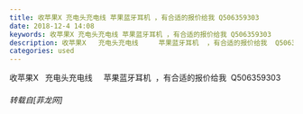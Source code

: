 ```yaml
---
title: 收苹果X 充电头充电线 苹果蓝牙耳机 ，有合适的报价给我 Q506359303
date: 2018-12-4 14:08
keywords: 收苹果X 充电头充电线 苹果蓝牙耳机 ，有合适的报价给我 Q506359303
description: 收苹果X   充电头充电线     苹果蓝牙耳机  ，有合适的报价给我  Q506359303
categories: used
---
```

<td class="t_f" id="postmessage_2404968">

收苹果X   充电头充电线     苹果蓝牙耳机  ，有合适的报价给我  Q506359303</td>
###### 转载自[菲龙网]